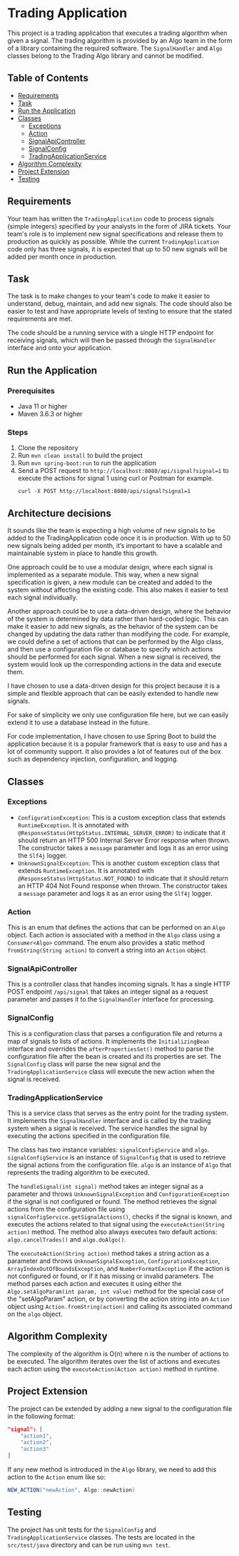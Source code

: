 # Trading Application

This project is a trading application that executes a trading algorithm when given a signal. The trading algorithm is provided by an Algo team in the form of a library containing the required software. The `SignalHandler` and `Algo` classes belong to the Trading Algo library and cannot be modified.

## Table of Contents
- [Requirements](#requirements)
- [Task](#task)
- [Run the Application](#run-the-application)
- [Classes](#classes)
    - [Exceptions](#exceptions)
    - [Action](#action)
    - [SignalApiController](#signalapicontroller)
    - [SignalConfig](#signalconfig)
    - [TradingApplicationService](#tradingapplicationservice)
- [Algorithm Complexity](#algorithm-complexity)
- [Project Extension](#project-extension)
- [Testing](#testing)

## Requirements
Your team has written the `TradingApplication` code to process signals (simple integers) specified by your analysts in the form of JIRA tickets. Your team's role is to implement new signal specifications and release them to production as quickly as possible. While the current `TradingApplication` code only has three signals, it is expected that up to 50 new signals will be added per month once in production.

## Task
The task is to make changes to your team's code to make it easier to understand, debug, maintain, and add new signals. The code should also be easier to test and have appropriate levels of testing to ensure that the stated requirements are met.

The code should be a running service with a single HTTP endpoint for receiving signals, which will then be passed through the `SignalHandler` interface and onto your application.

## Run the Application
### Prerequisites
- Java 11 or higher
- Maven 3.6.3 or higher

### Steps
1. Clone the repository
2. Run `mvn clean install` to build the project
3. Run `mvn spring-boot:run` to run the application
4. Send a POST request to `http://localhost:8080/api/signal?signal=1` to execute the actions for signal 1 using curl or Postman for example.
   ``` 
   curl -X POST http://localhost:8080/api/signal?signal=1 
   ```
## Architecture decisions
It sounds like the team is expecting a high volume of new signals to be added to the TradingApplication code once it is in production. 
With up to 50 new signals being added per month, it’s important to have a scalable and maintainable system in place to handle this growth.

One approach could be to use a modular design, where each signal is implemented as a separate module. 
This way, when a new signal specification is given, a new module can be created and added to the system without affecting the existing code. This also makes it easier to test each signal individually.

Another approach could be to use a data-driven design, where the behavior of the system is determined by data rather than hard-coded logic. This can make it easier to add new signals, as the behavior of the system can be changed by updating the data rather than modifying the code.
For example, we could define a set of actions that can be performed by the Algo class, and then use a configuration file or database to specify which actions should be performed for each signal. When a new signal is received, the system would look up the corresponding actions in the data and execute them.

I have chosen to use a data-driven design for this project because it is a simple and flexible approach that can be easily extended to handle new signals.

For sake of simplicity we only use configuration file here, but we can easily extend it to use a database instead in the future.

For code implementation, I have chosen to use Spring Boot to build the application because it is a popular framework that is easy to use and has a lot of community support. It also provides a lot of features out of the box such as dependency injection, configuration, and logging. 


## Classes
### Exceptions
- `ConfigurationException`: This is a custom exception class that extends `RuntimeException`. It is annotated with `@ResponseStatus(HttpStatus.INTERNAL_SERVER_ERROR)` to indicate that it should return an HTTP 500 Internal Server Error response when thrown. The constructor takes a `message` parameter and logs it as an error using the `Slf4j` logger.
- `UnknownSignalException`: This is another custom exception class that extends `RuntimeException`. It is annotated with `@ResponseStatus(HttpStatus.NOT_FOUND)` to indicate that it should return an HTTP 404 Not Found response when thrown. The constructor takes a `message` parameter and logs it as an error using the `Slf4j` logger.

### Action
This is an enum that defines the actions that can be performed on an `Algo` object. Each action is associated with a method in the `Algo` class using a `Consumer<Algo>` command. The enum also provides a static method `fromString(String action)` to convert a string into an `Action` object.

### SignalApiController
This is a controller class that handles incoming signals. It has a single HTTP POST endpoint `/api/signal` that takes an integer signal as a request parameter and passes it to the `SignalHandler` interface for processing.

### SignalConfig
This is a configuration class that parses a configuration file and returns a map of signals to lists of actions. It implements the `InitializingBean` interface and overrides the `afterPropertiesSet()` method to parse the configuration file after the bean is created and its properties are set.
The `SignalConfig` class will parse the new signal and the `TradingApplicationService` class will execute the new action when the signal is received.

### TradingApplicationService
This is a service class that serves as the entry point for the trading system. It implements the `SignalHandler` interface and is called by the trading system when a signal is received. The service handles the signal by executing the actions specified in the configuration file.

The class has two instance variables: `signalConfigService` and `algo`. `signalConfigService` is an instance of `SignalConfig` that is used to retrieve the signal actions from the configuration file. `algo` is an instance of `Algo` that represents the trading algorithm to be executed.

The `handleSignal(int signal)` method takes an integer signal as a parameter and throws `UnknownSignalException` and `ConfigurationException` if the signal is not configured or found. The method retrieves the signal actions from the configuration file using `signalConfigService.getSignalActions()`, checks if the signal is known, and executes the actions related to that signal using the `executeAction(String action)` method. The method also always executes two default actions: `algo.cancelTrades()` and `algo.doAlgo()`.

The `executeAction(String action)` method takes a string action as a parameter and throws `UnknownSignalException`, `ConfigurationException`, `ArrayIndexOutOfBoundsException`, and `NumberFormatException` if the action is not configured or found, or if it has missing or invalid parameters. The method parses each action and executes it using either the `Algo.setAlgoParam(int param, int value)` method for the special case of the "setAlgoParam" action, or by converting the action string into an `Action` object using `Action.fromString(action)` and calling its associated command on the `algo` object.

## Algorithm Complexity
The complexity of the algorithm is O(n) where n is the number of actions to be executed. The algorithm iterates over the list of actions and executes each action using the `executeAction(Action action)` method in runtime.

## Project Extension
The project can be extended by adding a new signal to the configuration file in the following format:

```json
"signal": [
    "action1",
    "action2",
    "action3"
]
```
If any new method is introduced in the `Algo` library, we need to add this action to the `Action` enum like so:

```java
NEW_ACTION("newAction", Algo::newAction)
```


## Testing
The project has unit tests for the `SignalConfig` and `TradingApplicationService` classes. The tests are located in the `src/test/java` directory and can be run using `mvn test`.